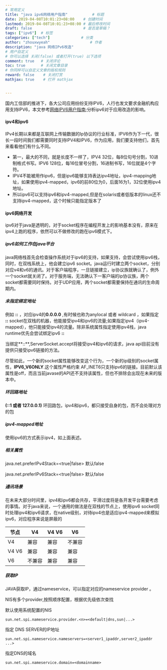 ```yaml
---
# 常用定义
title: "java ipv6网络用户指南"           # 标题
date: 2019-04-08T10:01:23+08:00    # 创建时间
lastmod: 2019-04-08T10:01:23+08:00 # 最后修改时间
draft: false                       # 是否是草稿？
tags: ["ipv6"]  # 标签
categories: ["tech"]              # 分类
author: "zhouxwyeah"                  # 作者
description: "java 网络IPv6改造"
# 用户自定义
# 你可以选择 关闭(false) 或者打开(true) 以下选项
comment: true   # 关闭评论
toc: true       # 关闭文章目录
# 你同样可以自定义文章的版权规则
reward: false	 # 关闭打赏
mathjax: true    # 打开 mathjax


---
```


国内工信部的推进下，各大公司应用纷纷支持IPV6，人行也发文要求金融机构应用支持IPV6，本文参考[网络IPV6用户指南](https://docs.oracle.com/javase/8/docs/technotes/guides/net/ipv6_guide/index.html);分析ipv6对于应用改造的影响。

#### ipv4和ipv6 

IPv4长期以来都是互联网上传输数据的Ip协议的行业标准，IPV6作为下一代，很长一段时间我们都需要同时支持IPV4和IPV6，作为应用，我们要支持他们，首先来看看他们有什么不同。

* 第一，最大的不同，就是长度不一样了，IPV4 32位，每8位句号分割，10进制格式书写。IPV6 128位，每16位冒号分割，16进制书写，16位就是4个字符。
* IPV4不能被用作ipv6，但是ipv6能够支持表达ipv4地址，ipv4-mapping地址，如果使用ipv4-mapped，ipv6的前80位为0，后面16为1，32位使用ipv4地址。
* 所以ipv6可以支持ipv6和ipv4-mapped,但是在solaris或者低版本的linux还不支持ipv4-mapped，这个时候只能指定版本了

#### ipv6网络开发

ipv6对于java是透明的，对于socket程序在编程开发上的影响基本没有，原来在ipv4上跑的程序，依然可以不做修改的跑在ipv6模式下。

##### ipv6如何工作在java平台

java网络栈首先会检查操作系统对于ipv6的支持，如果支持，会尝试使用ipv6栈，同时，在双栈系统上，他会建立ipv6 socket。java运行时建立两个socket，分别对应v4和v6的通讯。对于客户端程序，一旦链接建立，ip协议族就确认了，例外一个socket就关闭了。对于服务端，无法确认下一客户端的ip协议族，两个socket都需要同时保持。对于UDP应用，两个socket都需要保持在通讯的生命周期内。

##### 未指定绑定地址

例如 **::** ，对应ipv4的**0.0.0.0** ,有时候也称为anylocal 或者 wildcard ，如果指定 **::** socket在双栈的机器，他能接受ipv4和ipv6的流量;如果指定ipv4（ipv4-mapped），他只能接受ipv4的流量。除非系统属性指定使用ipv4栈，java runtime优先会尝试绑定ipv6 **::**

当绑定**::**,ServerSocket.accept将接受ipv4和ipv6的请求，java api目前没有提供只接受ipv6链接的方法。

尽管如此，一个新的socket属性能够改变这个行为，一个新的ip级别的socket属性，**IPV6_V6ONLY**.这个属性严格约束 AF_INET6只支持ipv6的链接。目前默认该属性是off，而且当前javase的API还不支持该属性，但也不排除会出现在未来的版本中。

##### 环回路地址

**(::1 或者 127.0.0.1)** 环回路包，ipv4和ipv6，都只接受自身的包，而不会处理对方的包

##### ipv4-mapped地址

使用ipv6的方式表示ipv4，如上面表述。

##### 相关属性

java.net.preferIPv4Stack=<true|false> 默认false

java.net.preferIPv6Stack=<true|false> 默认false

##### 通讯场景

在未来大部分时间里，ipv4和ipv6都会共存，平滑过度将是各开发平台需要考虑的事情。对于java来说，一个通用的做法是在双栈的节点上，使用ipv6 socket同时处理ipv4和ipv6请求，在native级别，对待ipv4也是适应ipv4-mapped来模拟ipv6，对应程序来说是屏蔽的

| 节点  | V4     | V4 V6 | V6     |
| ----- | ------ | ----- | ------ |
| V4    | 兼容   | 兼容  | 不兼容 |
| V4 V6 | 兼容   | 兼容  | 兼容   |
| V6    | 不兼容 | 兼容  | 兼容   |

##### 获取IP

JAVA获取IP，通过nameservice，可以指定对应的nameservice provider 。

NIS有多个provider,按照顺序配置，根据优先级依次查找

默认使用系统配置的NIS

`sun.net.spi.nameservice.provider.<n>=<default|dns,sun|...>`

指定 DNS  SERVER的IP地址

`sun.net.spi.nameservice.nameservers=<server1_ipaddr,server2_ipaddr ...>`

指定DNS的域名

 `sun.net.spi.nameservice.domain=<domainname>`